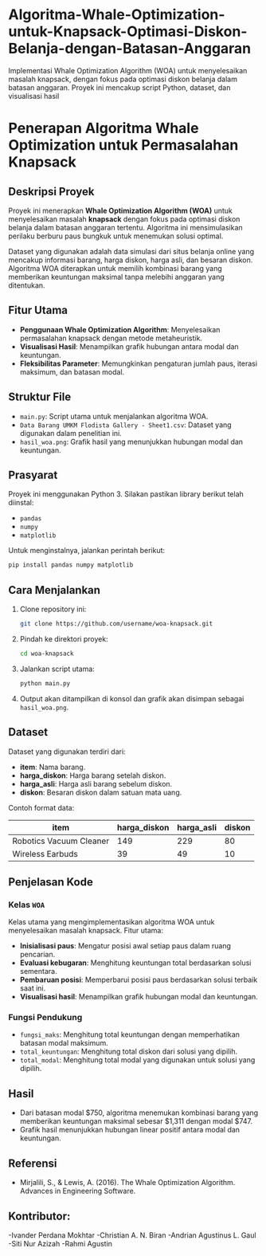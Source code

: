 # Algoritma-Whale-Optimization-untuk-Knapsack-Optimasi-Diskon-Belanja-dengan-Batasan-Anggaran
Implementasi Whale Optimization Algorithm (WOA) untuk menyelesaikan masalah knapsack, dengan fokus pada optimasi diskon belanja dalam batasan anggaran. Proyek ini mencakup script Python, dataset, dan visualisasi hasil
# Penerapan Algoritma Whale Optimization untuk Permasalahan Knapsack

## Deskripsi Proyek

Proyek ini menerapkan **Whale Optimization Algorithm (WOA)** untuk menyelesaikan masalah **knapsack** dengan fokus pada optimasi diskon belanja dalam batasan anggaran tertentu. Algoritma ini mensimulasikan perilaku berburu paus bungkuk untuk menemukan solusi optimal.

Dataset yang digunakan adalah data simulasi dari situs belanja online yang mencakup informasi barang, harga diskon, harga asli, dan besaran diskon. Algoritma WOA diterapkan untuk memilih kombinasi barang yang memberikan keuntungan maksimal tanpa melebihi anggaran yang ditentukan.

## Fitur Utama

- **Penggunaan Whale Optimization Algorithm**: Menyelesaikan permasalahan knapsack dengan metode metaheuristik.
- **Visualisasi Hasil**: Menampilkan grafik hubungan antara modal dan keuntungan.
- **Fleksibilitas Parameter**: Memungkinkan pengaturan jumlah paus, iterasi maksimum, dan batasan modal.

## Struktur File

- `main.py`: Script utama untuk menjalankan algoritma WOA.
- `Data Barang UMKM Flodista Gallery - Sheet1.csv`: Dataset yang digunakan dalam penelitian ini.
- `hasil_woa.png`: Grafik hasil yang menunjukkan hubungan modal dan keuntungan.

## Prasyarat

Proyek ini menggunakan Python 3. Silakan pastikan library berikut telah diinstal:

- `pandas`
- `numpy`
- `matplotlib`

Untuk menginstalnya, jalankan perintah berikut:

```bash
pip install pandas numpy matplotlib
```

## Cara Menjalankan

1. Clone repository ini:
   ```bash
   git clone https://github.com/username/woa-knapsack.git
   ```
2. Pindah ke direktori proyek:
   ```bash
   cd woa-knapsack
   ```
3. Jalankan script utama:
   ```bash
   python main.py
   ```
4. Output akan ditampilkan di konsol dan grafik akan disimpan sebagai `hasil_woa.png`.

## Dataset

Dataset yang digunakan terdiri dari:

- **item**: Nama barang.
- **harga\_diskon**: Harga barang setelah diskon.
- **harga\_asli**: Harga asli barang sebelum diskon.
- **diskon**: Besaran diskon dalam satuan mata uang.

Contoh format data:

| item                    | harga\_diskon | harga\_asli | diskon |
| ----------------------- | ------------- | ----------- | ------ |
| Robotics Vacuum Cleaner | 149           | 229         | 80     |
| Wireless Earbuds        | 39            | 49          | 10     |

## Penjelasan Kode

### Kelas `WOA`

Kelas utama yang mengimplementasikan algoritma WOA untuk menyelesaikan masalah knapsack. Fitur utama:

- **Inisialisasi paus**: Mengatur posisi awal setiap paus dalam ruang pencarian.
- **Evaluasi kebugaran**: Menghitung keuntungan total berdasarkan solusi sementara.
- **Pembaruan posisi**: Memperbarui posisi paus berdasarkan solusi terbaik saat ini.
- **Visualisasi hasil**: Menampilkan grafik hubungan modal dan keuntungan.

### Fungsi Pendukung

- `fungsi_maks`: Menghitung total keuntungan dengan memperhatikan batasan modal maksimum.
- `total_keuntungan`: Menghitung total diskon dari solusi yang dipilih.
- `total_modal`: Menghitung total modal yang digunakan untuk solusi yang dipilih.

## Hasil

- Dari batasan modal \$750, algoritma menemukan kombinasi barang yang memberikan keuntungan maksimal sebesar \$1,311 dengan modal \$747.
- Grafik hasil menunjukkan hubungan linear positif antara modal dan keuntungan.

## Referensi

- Mirjalili, S., & Lewis, A. (2016). The Whale Optimization Algorithm. Advances in Engineering Software.

## Kontributor:
-Ivander Perdana Mokhtar 
-Christian A. N. Biran
-Andrian Agustinus L. Gaul 
-Siti Nur Azizah
-Rahmi Agustin 



